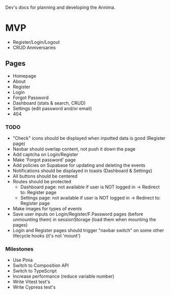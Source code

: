 Dev's docs for planning and developing the Annima.

# MVP

- Register/Login/Logout
- CRUD Anniversaries

## Pages

- Homepage
- About
- Register
- Login
- Forgot Password
- Dashboard (stats & search, CRUD)
- Settings (edit password and/or email)
- 404

### TODO

- "Check" icons should be displayed when inputted data is good (Register page)
- Navbar should overlap content, not push it down the page
- Add captcha on Login/Register
- Make 'Forgot password' page
- Add policies on Supabase for updating and deleting the events
- Notifications should be displayed in toasts (Dashboard & Settings)
- All buttons should be centered
- Routes should be protected
  - Dashboard page: not available if user is NOT logged in -> Redirect to: Register page
  - Settings page: not available if user is NOT logged in -> Redirect to: Register page
- Make images for types of events
- Save user inputs on Login/Register/F.Password pages (before unmounting them) in sessionStorage (load them when mounting the pages)
- Login and Register pages should trigger "navbar switch" on some other lifecycle hooks (it's not 'mount')

### Milestones

- Use Pinia
- Switch to Composition API
- Switch to TypeScript
- Increase performance (reduce variable number)
- Write Vitest test's
- Write Cypress test's
